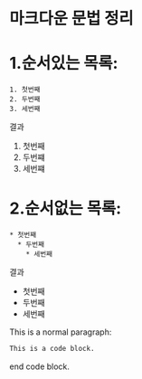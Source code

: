 # 마크다운 문법 정리

1.순서있는 목록:
===============

    1. 첫번째
    2. 두번째
    3. 세번째

결과
1. 첫번째
2. 두번쨰
3. 세번쨰

2.순서없는 목록:
===============

    * 첫번째
      * 두번째
        * 세번째
    
결과

 * 첫번째
  * 두번째
  * 세번째

This is a normal paragraph:

    This is a code block.
    
end code block.
　
     

